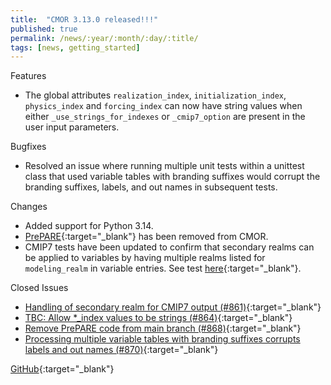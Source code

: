 ```yaml
---
title:  "CMOR 3.13.0 released!!!"
published: true
permalink: /news/:year/:month/:day/:title/
tags: [news, getting_started]
---
```


Features
* The global attributes `realization_index`, `initialization_index`, `physics_index` and `forcing_index` can now have string values when either `_use_strings_for_indexes` or `_cmip7_option` are present in the user input parameters.

Bugfixes
* Resolved an issue where running multiple unit tests within a unittest class that used variable tables with branding suffixes would corrupt the branding suffixes, labels, and out names in subsequent tests.

Changes
* Added support for Python 3.14.
* [PrePARE](/mydoc_cmip6_validator){:target="_blank"} has been removed from CMOR.
* CMIP7 tests have been updated to confirm that secondary realms can be applied to variables by having multiple realms listed for `modeling_realm` in variable entries. See test [here](https://github.com/PCMDI/cmor/blob/7cb35817ac1672496d30605ac7f6e920407bc471/Test/test_cmor_CMIP7.py#L142-L197){:target="_blank"}.

Closed Issues
* [Handling of secondary realm for CMIP7 output (#861)](https://github.com/PCMDI/cmor/issues/861){:target="_blank"}
* [TBC: Allow *_index values to be strings (#864)](https://github.com/PCMDI/cmor/issues/864){:target="_blank"}
* [Remove PrePARE code from main branch (#868)](https://github.com/PCMDI/cmor/issues/868){:target="_blank"}
* [Processing multiple variable tables with branding suffixes corrupts labels and out names (#870)](https://github.com/PCMDI/cmor/issues/870){:target="_blank"}

[GitHub](https://github.com/PCMDI/cmor/releases/tag/3.13.0){:target="_blank"}
